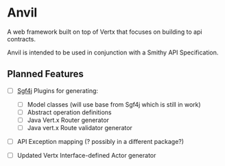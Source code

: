 # Anvil
A web framework built on top of Vertx that focuses on building to api contracts. 

Anvil is intended to be used in conjunction with a Smithy API Specification.

## Planned Features
- [ ] [Sgf4j](https://github.com/mellemahp/sgf4j) Plugins for generating:
  - [ ] Model classes (will use base from Sgf4j which is still in work) 
  - [ ] Abstract operation definitions
  - [ ] Java Vert.x Router generator
  - [ ] Java vert.x Route validator generator
- [ ] API Exception mapping (? possibly in a different package?)
- [ ] Updated Vertx Interface-defined Actor generator
  

  
